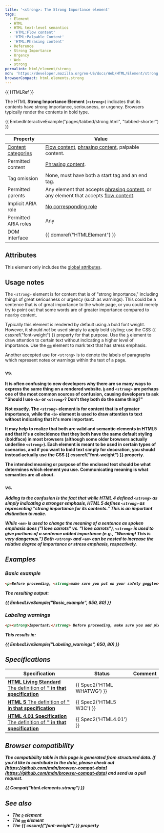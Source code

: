 ```yaml
---
title: '<strong>: The Strong Importance element'
tags:
  - Element
  - HTML
  - HTML text-level semantics
  - 'HTML:Flow content'
  - 'HTML:Palpable Content'
  - 'HTML:Phrasing content'
  - Reference
  - Strong Importance
  - Urgency
  - Web
  - strong
permalink: html/element/strong
mdn: 'https://developer.mozilla.org/en-US/docs/Web/HTML/Element/strong'
browserCompact: html.elements.strong
---
```

{{ HTMLRef }}

The HTML **Strong Importance Element** (**`<strong>`**) indicates that its contents have strong importance, seriousness, or urgency. Browsers typically render the contents in bold type.

{{ EmbedInteractiveExample("pages/tabbed/strong.html", "tabbed-shorter") }}

| Property | Value |
| --- | --- |
| [Content categories](/html/content_categories) | [Flow content](/html/content_categories#flow_content), [phrasing content](/html/content_categories#phrasing_content), palpable content. |
| Permitted content | [Phrasing content](/html/content_categories#phrasing_content). |
| Tag omission | None, must have both a start tag and an end tag. |
| Permitted parents | Any element that accepts [phrasing content](/html/content_categories#phrasing_content), or any element that accepts [flow content](/html/content_categories#flow_content). |
| Implicit ARIA role | [No corresponding role](https://www.w3.org/TR/html-aria/#dfn-no-corresponding-role) |
| Permitted ARIA roles | Any |
| DOM interface | {{ domxref("HTMLElement") }} |

## Attributes

This element only includes the [global attributes](/html/global_attributes).

## Usage notes

The `<strong>` element is for content that is of "strong importance," including things of great seriousness or urgency (such as warnings). This could be a sentence that is of great importance to the whole page, or you could merely try to point out that some words are of greater importance compared to nearby content.

Typically this element is rendered by default using a bold font weight. However, it should _not_ be used simply to apply bold styling; use the CSS {{ cssxref("font-weight") }} property for that purpose. Use the [`b`](/html/element/b/) element to draw attention to certain text without indicating a higher level of importance. Use the [`em`](/html/element/em/) element to mark text that has stress emphasis.

Another accepted use for `<strong>` is to denote the labels of paragraphs which represent notes or warnings within the text of a page.

### <b> vs. <strong>

It is often confusing to new developers why there are so many ways to express the same thing on a rendered website. [`b`](/html/element/b/) and `<strong>` are perhaps one of the most common sources of confusion, causing developers to ask "Should I use `<b>` or `<strong>`? Don't they both do the same thing?"

Not exactly. The `<strong>` element is for content that is of greater importance, while the `<b>` element is used to draw attention to text without indicating that it's more important.

It may help to realize that both are valid and semantic elements in HTML5 and that it's a coincidence that they both have the same default styling (boldface) in most browsers (although some older browsers actually underline `<strong>`). Each element is meant to be used in certain types of scenarios, and if you want to bold text simply for decoration, you should instead actually use the CSS {{ cssxref("font-weight") }} property.

The intended meaning or purpose of the enclosed text should be what determines which element you use. Communicating meaning is what semantics are all about.

### <em> vs. <strong>

Adding to the confusion is the fact that while HTML 4 defined `<strong>` as simply indicating a stronger emphasis, HTML 5 defines `<strong>` as representing "strong importance for its contents." This is an important distinction to make.

While `<em>` is used to change the meaning of a sentence as spoken emphasis does ("I _love_ carrots" vs. "I love _carrots_"), `<strong>` is used to give portions of a sentence added importance (e.g., "**Warning!** This is **very dangerous.**") Both `<strong>` and `<em>` can be nested to increase the relative degree of importance or stress emphasis, respectively.

## Examples

### Basic example

```html
<p>Before proceeding, <strong>make sure you put on your safety goggles</strong>.</p>
```

The resulting output:

{{ EmbedLiveSample("Basic_example", 650, 80) }}

### Labeling warnings

```html
<p><strong>Important:</strong> Before proceeding, make sure you add plenty of butter.</p>
```

This results in:

{{ EmbedLiveSample("Labeling_warnings", 650, 80) }}

## Specifications

| Specification | Status | Comment |
| --- | --- | --- |
| [**HTML Living Standard** The definition of '<strong>' in that specification](https://html.spec.whatwg.org/multipage/text-level-semantics.html#the-strong-element) | {{ Spec2('HTML WHATWG') }} |  |
| [**HTML 5** The definition of '<strong>' in that specification](https://www.w3.org/TR/html52/textlevel-semantics.html#the-strong-element) | {{ Spec2('HTML5 W3C') }} |  |
| [**HTML 4.01 Specification** The definition of '<strong>' in that specification](https://www.w3.org/TR/html401/struct/text.html#edef-STRONG) | {{ Spec2('HTML4.01') }} |  |

## Browser compatibility

The compatibility table in this page is generated from structured data. If you'd like to contribute to the data, please check out [https://github.com/mdn/browser-compat-data](https://github.com/mdn/browser-compat-data) and send us a pull request.

{{ Compat("html.elements.strong") }}

## See also

-   The [`b`](/html/element/b/) element
-   The [`em`](/html/element/em/) element
-   The {{ cssxref("font-weight") }} property
